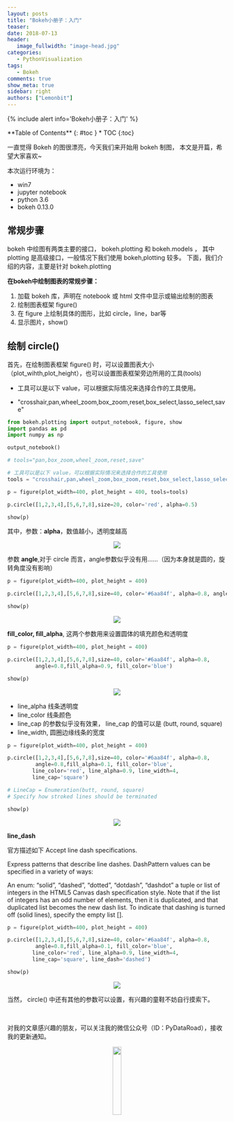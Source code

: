 ```yaml
---
layout: posts
title: "Bokeh小册子：入门"
teaser:
date: 2018-07-13
header:
   image_fullwidth: "image-head.jpg"
categories:
   - PythonVisualization
tags:
   - Bokeh
comments: true
show_meta: true
sidebar: right
authors: ["Lemonbit"]
---
```





{% include alert info='Bokeh小册子：入门' %}


<div class="panel radius" markdown="1">
**Table of Contents**
{: #toc }
*  TOC
{:toc}
</div>


一直觉得 Bokeh 的图很漂亮，今天我们来开始用 bokeh 制图， 本文是开篇，希望大家喜欢~


本次运行环境为：
* win7
* jupyter notebook
* python 3.6
* bokeh 0.13.0

## 常规步骤

bokeh 中绘图有两类主要的接口， bokeh.plotting 和 bokeh.models ， 其中 plotting 是高级接口，一般情况下我们使用 bokeh,plotting 较多。 下面，我们介绍的内容，主要是针对 bokeh.plotting

**在bokeh中绘制图表的常规步骤：**

1. 加载 bokeh 库，声明在 notebook 或 html 文件中显示或输出绘制的图表
2. 绘制图表框架 figure()
3. 在 figure 上绘制具体的图形，比如 circle，line，bar等
4. 显示图片，show()



## 绘制 circle()

首先，在绘制图表框架 figure() 时，可以设置图表大小（plot_wihth,plot_height），也可以设置图表框架旁边所用的工具(tools)

* 工具可以是以下 value，可以根据实际情况来选择合作的工具使用。

*  "crosshair,pan,wheel_zoom,box_zoom,reset,box_select,lasso_select,save"

```python
from bokeh.plotting import output_notebook, figure, show
import pandas as pd
import numpy as np

output_notebook()

# tools="pan,box_zoom,wheel_zoom,reset,save"

# 工具可以是以下 value，可以根据实际情况来选择合作的工具使用
tools = "crosshair,pan,wheel_zoom,box_zoom,reset,box_select,lasso_select,save"

p = figure(plot_width=400, plot_height = 400, tools=tools)

p.circle([1,2,3,4],[5,6,7,8],size=20, color='red', alpha=0.5)

show(p)
```
其中，参数：**alpha**，数值越小，透明度越高

<div align="center">
    <img src="/images/posts/bokeh-start-circle/1.png">
</div>


参数 **angle**,对于 circle 而言，angle参数似乎没有用……（因为本身就是圆的，旋转角度没有影响）


```python
p = figure(plot_width=400, plot_height = 400)

p.circle([1,2,3,4],[5,6,7,8],size=40, color='#6aa84f', alpha=0.8, angle=0.8)

show(p)
```

<div align="center">
    <img src="/images/posts/bokeh-start-circle/2.png">
</div>


**fill_color, fill_alpha**, 这两个参数用来设置圆体的填充颜色和透明度

```python
p = figure(plot_width=400, plot_height = 400)

p.circle([1,2,3,4],[5,6,7,8],size=40, color='#6aa84f', alpha=0.8,
         angle=0.8,fill_alpha=0.9, fill_color='blue')

show(p)
```

<div align="center">
    <img src="/images/posts/bokeh-start-circle/3.png">
</div>


* line_alpha 线条透明度
* line_color 线条颜色
* line_cap 的参数似乎没有效果， line_cap 的值可以是 (butt, round, square)
* line_width, 圆圈边缘线条的宽度

```python
p = figure(plot_width=400, plot_height = 400)

p.circle([1,2,3,4],[5,6,7,8],size=40, color='#6aa84f', alpha=0.8,
         angle=0.8,fill_alpha=0.1, fill_color='blue',
        line_color='red', line_alpha=0.9, line_width=4,
        line_cap='square')

# LineCap = Enumeration(butt, round, square)
# Specify how stroked lines should be terminated

show(p)
```

<div align="center">
    <img src="/images/posts/bokeh-start-circle/4.png">
</div>


**line_dash**

官方描述如下
Accept line dash specifications.

Express patterns that describe line dashes. DashPattern values can be specified in a variety of ways:

An enum: “solid”, “dashed”, “dotted”, “dotdash”, “dashdot”
a tuple or list of integers in the HTML5 Canvas dash specification style. Note that if the list of integers has an odd number of elements, then it is duplicated, and that duplicated list becomes the new dash list.
To indicate that dashing is turned off (solid lines), specify the empty list [].

```python
p = figure(plot_width=400, plot_height = 400)

p.circle([1,2,3,4],[5,6,7,8],size=40, color='#6aa84f', alpha=0.8,
         angle=0.8,fill_alpha=0.1, fill_color='blue',
        line_color='red', line_alpha=0.9, line_width=4,
        line_cap='square', line_dash='dashed')

show(p)
```
<div align="center">
    <img src="/images/posts/bokeh-start-circle/5.png">
</div>

当然， circle() 中还有其他的参数可以设置，有兴趣的童鞋不妨自行摸索下。

<br>

对我的文章感兴趣的朋友，可以关注我的微信公众号（ID：PyDataRoad），接收我的更新通知。

<div align="center">
    <img src="/images/qrcode.jpg" width="20%">
</div>
